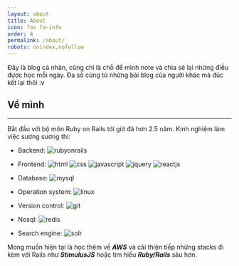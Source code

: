 ```yaml
---
layout: about
title: About
icon: fas fa-info
order: 4
permalink: /about/
robots: noindex,nofollow
---
```


Đây là blog cá nhân, cũng chỉ là chỗ để mình note và chia sẻ lại những điều được học mỗi ngày. Đa số cũng từ những bài blog của người khác mà đúc kết lại thôi :v

<!--more-->

## Về mình
___
Bắt đầu với bộ môn Ruby on Rails tới giờ đã hơn 2.5 năm. Kinh nghiệm làm việc sương sương thì:

- Backend: ![rubyonrails](https://img.shields.io/badge/Ruby_on_Rails-CC0000?style=for-the-badge&logo=ruby-on-rails&logoColor=white)

- Frontend: ![html](https://img.shields.io/badge/HTML-239120?style=for-the-badge&logo=html5&logoColor=white)   ![css](https://img.shields.io/badge/CSS-239120?&style=for-the-badge&logo=css3&logoColor=white)  ![javascript](https://img.shields.io/badge/JavaScript-F7DF1E?style=for-the-badge&logo=javascript&logoColor=black) ![jquery](https://img.shields.io/badge/jQuery-0769AD?style=for-the-badge&logo=jquery&logoColor=white) ![reactjs](https://img.shields.io/badge/React-20232A?style=for-the-badge&logo=react&logoColor=61DAFB)

- Database: ![mysql](https://img.shields.io/badge/MySQL-00000F?style=for-the-badge&logo=mysql&logoColor=white)

- Operation system: ![linux](https://img.shields.io/badge/Linux-FCC624?style=for-the-badge&logo=linux&logoColor=white)

- Version control: ![git](https://img.shields.io/badge/GIT-F05032?style=for-the-badge&logo=git&logoColor=white)

- Nosql: ![redis](https://img.shields.io/badge/Redis-DC382D?style=for-the-badge&logo=redis&logoColor=white)

- Search engine: ![solr](https://img.shields.io/badge/Solr-D9411E?style=for-the-badge&logo=apache-solr&logoColor=white)


Mong muốn hiện tại là học thêm về ***AWS*** và cải thiện tiếp những stacks đi kèm với Rails như ***StimulusJS*** hoặc tìm hiểu ***Ruby/Rails*** sâu hơn.
